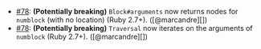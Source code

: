 * [#78](https://github.com/rubocop-hq/rubocop-ast/issues/78): **(Potentially breaking)** `Block#arguments` now returns nodes for `numblock` (with no location) (Ruby 2.7+). ([@marcandre][])
* [#78](https://github.com/rubocop-hq/rubocop-ast/issues/78): **(Potentially breaking)** `Traversal` now iterates on the arguments of `numblock` (Ruby 2.7+). ([@marcandre][])
